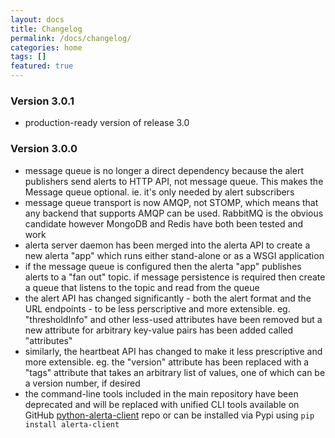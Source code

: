 ```yaml
---
layout: docs
title: Changelog
permalink: /docs/changelog/
categories: home
tags: []
featured: true
---
```



### Version 3.0.1

<ul>
  <li>production-ready version of release 3.0</li>
</ul>

### Version 3.0.0

<ul>
  <li>message queue is no longer a direct dependency because the
  alert publishers send alerts to HTTP API, not message queue. This makes
  the Message queue optional. ie. it's only needed by alert subscribers</li>
  <li>message queue transport is now AMQP, not STOMP, which means that any backend that supports AMQP can be used. RabbitMQ is the obvious candidate however MongoDB and Redis have both been tested and work
  <li>alerta server daemon has been merged into the alerta API to create a new alerta "app" which runs either stand-alone or as a WSGI application</li>
  <li>if the message queue is configured then the alerta "app" publishes alerts to a "fan out" topic. if message persistence is required then create a queue that listens to the topic and read from the queue</li>
  <li>the alert API has changed significantly - both the alert format and the URL endpoints - to be less perscriptive and more extensible. eg. "thresholdInfo" and other less-used attributes have been removed but a new attribute for arbitrary key-value pairs has been added called "attributes"</li>
  <li>similarly, the heartbeat API has changed to make it less prescriptive and more extensible. eg. the "version" attribute has been replaced with a "tags" attribute that takes an arbitrary list of values, one of which can be a version number, if desired</li>
  <li>the command-line tools included in the main repository have been deprecated and will be replaced with unified CLI tools available on GitHub <a href="https://github.com/alerta/python-alerta-client">python-alerta-client</a> repo or can be installed via Pypi using <code>pip install alerta-client</code>
</ul>
